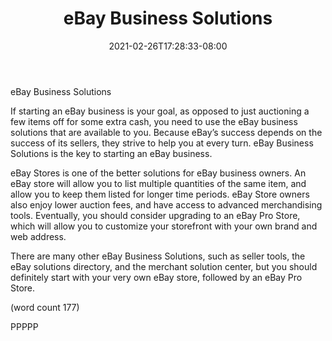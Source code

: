 ﻿---
title: "eBay Business Solutions"
date: 2021-02-26T17:28:33-08:00
description: "eBay Tips for Web Success"
featured_image: "/images/eBay.jpg"
tags: ["eBay"]
---

eBay Business Solutions

If starting an eBay business is your goal, as 
opposed to just auctioning a few items off for some 
extra cash, you need to use the eBay business 
solutions that are available to you. Because eBay’s 
success depends on the success of its sellers, 
they strive to help you at every turn. eBay Business
Solutions is the key to starting an eBay business.

eBay Stores is one of the better solutions for eBay 
business owners. An eBay store will allow you to 
list multiple quantities of the same item, and allow 
you to keep them listed for longer time periods. 
eBay Store owners also enjoy lower auction fees, 
and have access to advanced merchandising tools. 
Eventually, you should consider upgrading to an 
eBay Pro Store, which will allow you to customize 
your storefront with your own brand and web 
address. 

There are many other eBay Business Solutions, 
such as seller tools, the eBay solutions directory, 
and the merchant solution center, but you should 
definitely start with your very own eBay store, 
followed by an eBay Pro Store.

(word count 177)

PPPPP

